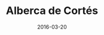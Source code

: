 ---
layout: post
categories: day-by-day
date: 2016-03-20
title: Alberca de Cortés
image: /images/blog/thumbnails/2016-03-20-alberca-de-cortés.jpg
fullimage: /images/blog/2016-03-20-alberca-de-cortés.jpg
---